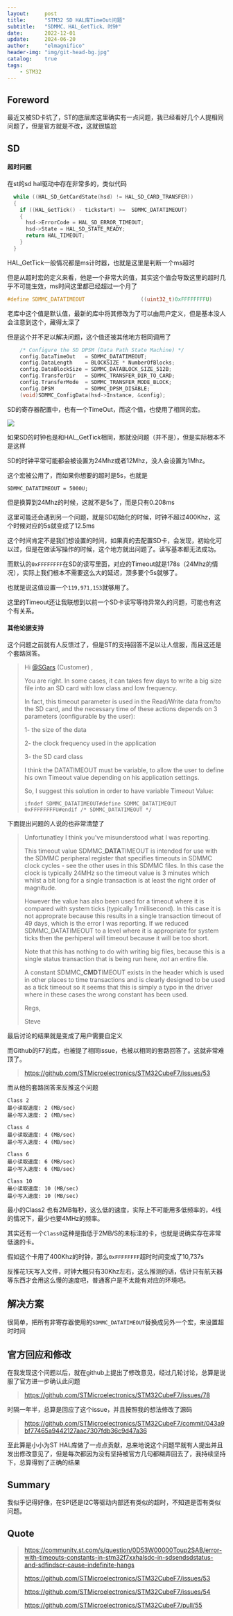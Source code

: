```yaml
---
layout:     post
title:      "STM32 SD HAL库TimeOut问题"
subtitle:   "SDMMC、HAL_GetTick、时钟"
date:       2022-12-01
update:     2024-06-20
author:     "elmagnifico"
header-img: "img/git-head-bg.jpg"
catalog:    true
tags:
    - STM32
---
```


## Foreword

最近又被SD卡坑了，ST的底层库这里确实有一点问题，我已经看好几个人提相同问题了，但是官方就是不改，这就很尴尬



## SD



#### 超时问题

在st的sd hal驱动中存在非常多的，类似代码

```c
  while ((HAL_SD_GetCardState(hsd) != HAL_SD_CARD_TRANSFER))
  {
    if ((HAL_GetTick() - tickstart) >=  SDMMC_DATATIMEOUT)
    {
      hsd->ErrorCode = HAL_SD_ERROR_TIMEOUT;
      hsd->State = HAL_SD_STATE_READY;
      return HAL_TIMEOUT;
    }
  }
```

HAL_GetTick一般情况都是ms计时器，也就是这里是判断一个ms超时



但是从超时宏的定义来看，他是一个非常大的值，其实这个值会导致这里的超时几乎不可能生效，ms时间这里都已经超过一个月了

```c
#define SDMMC_DATATIMEOUT                  ((uint32_t)0xFFFFFFFFU)
```

老库中这个值是默认值，最新的库中将其修改为了可以由用户定义，但是基本没人会注意到这个，藏得太深了



但是这个并不足以解决问题，这个值还被其他地方相同调用了

```c
    /* Configure the SD DPSM (Data Path State Machine) */
    config.DataTimeOut   = SDMMC_DATATIMEOUT;
    config.DataLength    = BLOCKSIZE * NumberOfBlocks;
    config.DataBlockSize = SDMMC_DATABLOCK_SIZE_512B;
    config.TransferDir   = SDMMC_TRANSFER_DIR_TO_CARD;
    config.TransferMode  = SDMMC_TRANSFER_MODE_BLOCK;
    config.DPSM          = SDMMC_DPSM_DISABLE;
    (void)SDMMC_ConfigData(hsd->Instance, &config);
```

SD的寄存器配置中，也有一个TimeOut，而这个值，也使用了相同的宏。

![](https://img.elmagnifico.tech/static/upload/elmagnifico/202212011116341.png)

如果SD的时钟也是和HAL_GetTick相同，那就没问题（并不是），但是实际根本不是这样

SD的时钟平常可能都会被设置为24Mhz或者12Mhz，没人会设置为1Mhz。

这个宏被公用了，而如果你想要的超时是5s，也就是

```
SDMMC_DATATIMEOUT = 5000U;
```

但是换算到24Mhz的时候，这就不是5s了，而是只有0.208ms

这里可能还会遇到另一个问题，就是SD初始化的时候，时钟不超过400Khz，这个时候对应的5s就变成了12.5ms

这个时间肯定不是我们想设置的时间，如果真的去配置SD卡，会发现，初始化可以过，但是在做读写操作的时候，这个地方就出问题了。读写基本都无法成功。



而默认的`0xFFFFFFFF`在SD的读写里面，对应的Timeout就是178s（24Mhz的情况），实际上我们根本不需要这么大的延迟，顶多要个5s就够了。

也就是说这值设置一个`119,971,153`就够用了。



这里的Timeout还让我联想到以前一个SD卡读写等待异常久的问题，可能也有这个有关系。



#### 其他论据支持

这个问题之前就有人反馈过了，但是ST的支持回答不足以让人信服，而且这还是个套路回答。

> Hi [@SGars](https://community.st.com/s/profile/0050X000007RVqhQAG) (Customer) ,
>
>  
>
> You are right. In some cases, it can takes few days to write a big size file into an SD card with low class and low frequency.
>
>  
>
> In fact, this timeout parameter is used in the Read/Write data from/to the SD card, and the necessary time of these actions depends on 3 parameters (configurable by the user):
>
> 1- the size of the data
>
> 2- the clock frequency used in the application
>
> 3- the SD card class
>
>  
>
> I think the DATATIMEOUT must be variable, to allow the user to define his own Timeout value depending on his application settings.
>
> So, I suggest this solution in order to have variable Timeout Value:
>
> ```
> ifndef SDMMC_DATATIMEOUT#define SDMMC_DATATIMEOUT      0xFFFFFFFFU#endif /* SDMMC_DATATIMEOUT */
> ```

下面提出问题的人说的也非常清楚了

> Unfortunatley I think you've misunderstood what I was reporting.
>
>  
>
> This timeout value SDMMC_**DATA**TIMEOUT is intended for use with the SDMMC peripheral register that specifies timeouts in SDMMC clock cycles - see the other uses in this SDMMC files. In this case the clock is typically 24MHz so the timeout value is 3 minutes which whilst a bit long for a single transaction is at least the right order of magnitude.
>
>  
>
> However the value has also been used for a timeout where it is compared with system ticks (typically 1 millisecond). In this case it is not approprate because this results in a single transaction timeout of 49 days, which is the error I was reporting. If we reduced SDMMC_DATATIMEOUT to a level where it is appropriate for system ticks then the perhiperal will timeout because it will be too short.
>
>  
>
> Note that this has nothing to do with writing big files, because this is a single status transaction that is being run here, *not* an entire file.
>
>  
>
> A constant SDMMC_**CMD**TIMEOUT exists in the header which is used in other places to time transactions and is clearly designed to be used as a tick timeout so it seems that this is simply a typo in the driver where in these cases the wrong constant has been used.
>
>  
>
> Regs,
>
>  
>
> Steve

最后讨论的结果就是变成了用户需要自定义

而Github的F7的库，也被提了相同issue，也被以相同的套路回答了。这就非常难顶了。

> https://github.com/STMicroelectronics/STM32CubeF7/issues/53

而从他的套路回答来反推这个问题

```
Class 2 
最小读取速度: 2 (MB/sec)
最小写入速度: 2 (MB/sec)

Class 4
最小读取速度: 4 (MB/sec)
最小写入速度: 4 (MB/sec)

Class 6
最小读取速度: 6 (MB/sec)
最小写入速度: 6 (MB/sec)

Class 10
最小读取速度: 10 (MB/sec)
最小写入速度: 10 (MB/sec)
```

最小的Class2 也有2MB每秒，这么低的速度，实际上不可能用多低频率的，4线的情况下，最少也要4MHz的频率。

其实还有一个`Class0`这种是指低于2MB/S的未标注的卡，也就是说确实存在非常低速的卡。

假如这个卡用了400Khz的时钟，那么`0xFFFFFFFF`超时时间变成了10,737s

反推花1天写入文件，时钟大概只有30Khz左右，这么推测的话，估计只有航天器等东西才会用这么慢的速度吧，普通客户是不太能有对应的环境吧。



## 解决方案

很简单，把所有非寄存器使用的`SDMMC_DATATIMEOUT`替换成另外一个宏，来设置超时时间



## 官方回应和修改

在我发现这个问题以后，就在github上提出了修改意见，经过几轮讨论，总算是说服了官方进一步确认此问题

> https://github.com/STMicroelectronics/STM32CubeF7/issues/78



时隔一年半，总算是回应了这个issue，并且按照我的想法修改了源码

> https://github.com/STMicroelectronics/STM32CubeF7/commit/043a9bf77465a9442127aac7307fdb36c9d47a36

至此算是小小为ST HAL库做了一点点贡献，总来地说这个问题早就有人提出并且发出修改意见了，但是每次都因为没有坚持被官方几句都糊弄回去了，我持续坚持下，总算得到了正确的结果



## Summary

我似乎记得好像，在SPI还是I2C等驱动内部还有类似的超时，不知道是否有类似问题。



## Quote

> https://community.st.com/s/question/0D53W00000Toup2SAB/error-with-timeouts-constants-in-stm32f7xxhalsdc-in-sdsendsdstatus-and-sdfindscr-cause-indefinite-hangs
>
> https://github.com/STMicroelectronics/STM32CubeF7/issues/53
>
> https://github.com/STMicroelectronics/STM32CubeF7/issues/54
>
> https://github.com/STMicroelectronics/STM32CubeF7/pull/55
